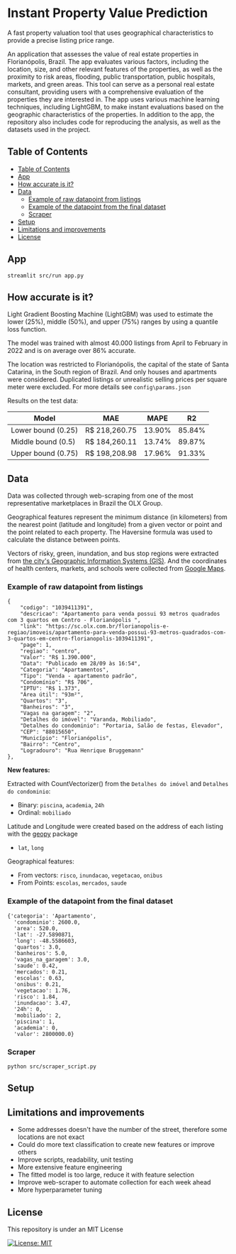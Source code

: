 # Instant Property Value Prediction
A fast property valuation tool that uses geographical characteristics to provide a precise listing price range. 

An application that assesses the value of real estate properties in Florianópolis, Brazil. The app evaluates various factors, including the location, size, and other relevant features of the properties, as well as the proximity to risk areas, flooding, public transportation, public hospitals, markets, and green areas. This tool can serve as a personal real estate consultant, providing users with a comprehensive evaluation of the properties they are interested in. The app uses various machine learning techniques, including LightGBM, to make instant evaluations based on the geographic characteristics of the properties. In addition to the app, the repository also includes code for reproducing the analysis, as well as the datasets used in the project.

## Table of Contents

  - [Table of Contents](#table-of-contents)
  - [App](#app)
  - [How accurate is it?](#how-accurate-is-it)
  - [Data](#data)
    - [Example of raw datapoint from listings](#example-of-raw-datapoint-from-listings)
    - [Example of the datapoint from the final dataset](#example-of-the-datapoint-from-the-final-dataset)
    - [Scraper](#scraper)
  - [Setup](#setup)
  - [Limitations and improvements](#limitations-and-improvements)
  - [License](#license)
## App
``
streamlit src/run app.py 
``

## How accurate is it?
Light Gradient Boosting Machine (LightGBM) was used to estimate the lower (25%), middle (50%), and upper (75%) ranges by using a quantile loss function.

The model was trained with almost 40.000 listings from April to February in 2022 and is on average over 86% accurate.

The location was restricted to Florianópolis, the capital of the state of Santa Catarina, in the South region of Brazil. And only houses and apartments were considered. Duplicated listings or unrealistic selling prices per square meter were excluded. For more details see `config\params.json`

Results on the test data:

| Model | MAE | MAPE | R2 |
| --- | ---| ---| ---|
| Lower bound (0.25) | R$ 218,260.75 | 13.90% | 85.84% |
| Middle bound (0.5)  | R$ 184,260.11 | 13.74% | 89.87% |
| Upper bound (0.75)  | R$ 198,208.98 | 17.96% | 91.33% |
## Data
Data was collected through web-scraping from one of the most representative marketplaces in Brazil the OLX Group.

Geographical features represent the minimum distance (in kilometers) from the nearest point (latitude and longitude) from a given vector or point and the point related to each property. The Haversine formula was used to calculate the distance between points.

Vectors of risky, green, inundation, and bus stop regions were extracted from [the city's Geographic Information Systems (GIS)](http://geoportal.pmf.sc.gov.br/downloads/camadas-em-sig-do-mapa). And the coordinates of health centers, markets, and schools were collected from [Google Maps](https://www.google.com.br/maps).



### Example of raw datapoint from listings
```
{
    "codigo": "1039411391",
    "descricao": "Apartamento para venda possui 93 metros quadrados com 3 quartos em Centro - Florianópolis ",
    "link": "https://sc.olx.com.br/florianopolis-e-regiao/imoveis/apartamento-para-venda-possui-93-metros-quadrados-com-3-quartos-em-centro-florianopolis-1039411391",
    "page": 1,
    "regiao": "centro",
    "Valor": "R$ 1.390.000",
    "Data": "Publicado em 28/09 às 16:54",
    "Categoria": "Apartamentos",
    "Tipo": "Venda - apartamento padrão",
    "Condomínio": "R$ 706",
    "IPTU": "R$ 1.373",
    "Área útil": "93m²",
    "Quartos": "3",
    "Banheiros": "3",
    "Vagas na garagem": "2",
    "Detalhes do imóvel": "Varanda, Mobiliado",
    "Detalhes do condominio": "Portaria, Salão de festas, Elevador",
    "CEP": "88015650",
    "Município": "Florianópolis",
    "Bairro": "Centro",
    "Logradouro": "Rua Henrique Bruggemann"
},
```
**New features:**

Extracted with CountVectorizer() from the `Detalhes do imóvel` and `Detalhes do condominio`:
- Binary: `piscina`, `academia`, `24h`
- Ordinal: `mobiliado`

Latitude and Longitude were created based on the address of each listing with the [geopy](https://github.com/geopy/geopy) package
- `lat`, `long`

Geographical features:
- From vectors: `risco`, `inundacao`, `vegetacao`, `onibus`
- From Points: `escolas`, `mercados`, `saude`
  
### Example of the datapoint from the final dataset
```
{'categoria': 'Apartamento',
  'condominio': 2600.0,
  'area': 520.0,
  'lat': -27.5890871,
  'long': -48.5586603,
  'quartos': 3.0,
  'banheiros': 5.0,
  'vagas_na_garagem': 3.0,
  'saude': 0.42,
  'mercados': 0.21,
  'escolas': 0.63,
  'onibus': 0.21,
  'vegetacao': 1.76,
  'risco': 1.84,
  'inundacao': 3.47,
  '24h': 0,
  'mobiliado': 2,
  'piscina': 1,
  'academia': 0,
  'valor': 2800000.0}
```
### Scraper

```
python src/scraper_script.py
```
## Setup

## Limitations and improvements

- Some addresses doesn't have the number of the street, therefore some locations are not exact
- Could do more text classification to create new features or improve others
- Improve scripts, readability, unit testing
- More extensive feature engineering
- The fitted model is too large, reduce it with feature selection
- Improve web-scraper to automate collection for each week ahead
- More hyperparameter tuning




## License
This repository is under an MIT License

[![License: MIT](https://img.shields.io/badge/License-MIT-yellow.svg)](https://github.com/ericyaang/instant-property-prediction/blob/main/LICENSE)
